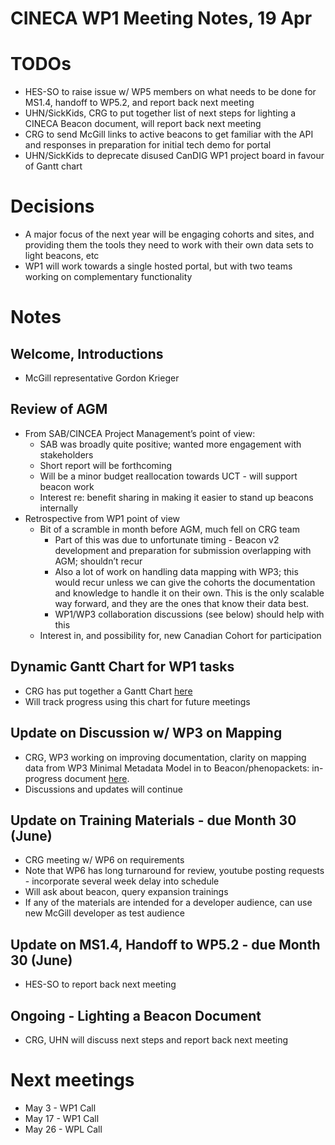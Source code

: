 # CINECA WP1 Meeting Notes, 19 Apr

# TODOs
- HES-SO to raise issue w/ WP5 members on what needs to be done for MS1.4, handoff to WP5.2, and report back next meeting
- UHN/SickKids, CRG to put together list of next steps for lighting a CINECA Beacon document, will report back next meeting
- CRG to send McGill links to active beacons to get familiar with the API and responses in preparation for initial tech demo for portal
- UHN/SickKids to deprecate disused CanDIG WP1 project board in favour of Gantt chart

# Decisions
- A major focus of the next year will be engaging cohorts and sites, and providing them the tools they need to work with their own data sets to light beacons, etc
- WP1 will work towards a single hosted portal, but with two teams working on complementary functionality

# Notes

## Welcome, Introductions
- McGill representative Gordon Krieger

## Review of AGM
- From SAB/CINCEA Project Management’s point of view:
    - SAB was broadly quite positive; wanted more engagement with stakeholders
    - Short report will be forthcoming
    - Will be a minor budget reallocation towards UCT - will support beacon work
    - Interest re: benefit sharing in making it easier to stand up beacons internally
- Retrospective from WP1 point of view
    - Bit of a scramble in month before AGM, much fell on CRG team
        - Part of this was due to unfortunate timing - Beacon v2 development and preparation for submission overlapping with AGM; shouldn’t recur
        - Also a lot of work on handling data mapping with WP3; this would recur unless we can give the cohorts the documentation and knowledge to handle it on their own.  This is the only scalable way forward, and they are the ones that know their data best.
        - WP1/WP3 collaboration discussions (see below) should help with this
    - Interest in, and possibility for, new Canadian Cohort for participation

## Dynamic Gantt Chart for WP1 tasks
- CRG has put together a Gantt Chart [here](https://docs.google.com/spreadsheets/d/1dyPduywYRy_WR52vjDneHRPyq_JdRArngFeReQktnsY/edit?usp=sharing)
- Will track progress using this chart for future meetings

## Update on Discussion w/ WP3 on Mapping
- CRG, WP3 working on improving documentation, clarity on mapping data from WP3 Minimal Metadata Model in to Beacon/phenopackets: in-progress document [here](https://docs.google.com/spreadsheets/d/1dyPduywYRy_WR52vjDneHRPyq_JdRArngFeReQktnsY/edit).
- Discussions and updates will continue

## Update on Training Materials - due Month 30 (June)
- CRG meeting w/ WP6 on requirements
- Note that WP6 has long turnaround for review, youtube posting requests - incorporate several week delay into schedule
- Will ask about beacon, query expansion trainings
- If any of the materials are intended for a developer audience, can use new McGill developer as test audience

## Update on MS1.4, Handoff to WP5.2 - due Month 30 (June)
- HES-SO to report back next meeting

## Ongoing - Lighting a Beacon Document
- CRG, UHN will discuss next steps and report back next meeting

# Next meetings
- May 3 - WP1 Call
- May 17 - WP1 Call
- May 26 - WPL Call
